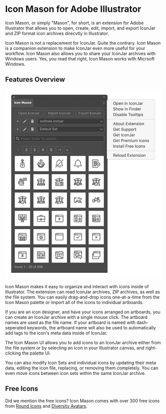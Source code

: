 # Icon Mason for Adobe Illustrator

Icon Mason, or simply "Mason", for short, is an extension for Adobe Illustrator that allows you to open, create, edit, import, and export IconJar and ZIP format icon archives direcvtly in Illustrator.

Icon Mason is not a replacement for IconJar. Quite the contrary. Icon Mason is a companion extension to make IconJar even more useful for your workflow. Icon Mason also allows you to share your IconJar archives with Windows users. Yes, you read that right, Icon Mason works with Micrsoft Windows.

## Features Overview

![Tux, the Linux mascot](./images/mason-palette.png#half-size)

Icon Mason makes it easy to organize and interact with icons inside of Illustrator. The extension can read IconJar archives, ZIP archives, as well as the file system. You can easily drag-and-drop icons one-at-a-time from the Icon Mason palette or import all of the icons to individual artboards.

If you are an icon designer, and have your icons arranged on artboards, you can create an IconJar archive with a single mouse click. The artboard names are used as the file name. If your artboard is named with dash-seperated keywords, the artboard name will also be used to automatically add tags to the icon's meta data inside of IconJar.

The Icon Mason UI allows you to add icons to an IconJar archive either from the file system or by selecting an icon in your Illustrator canvas, and right-clicking the palette UI.

You can also modify Icon Sets and individual icons by updating their meta data, editing the icon file, replacing, or removing them completely. You can even move icons between icon sets within the same IconJar archive.

## Free Icons

Did we mention the free icons? Icon Mason comes with over 300 free icons from [Round Icons](https://roundicons.com) and [Diversity Avatars](https://diversityavatars.com).
